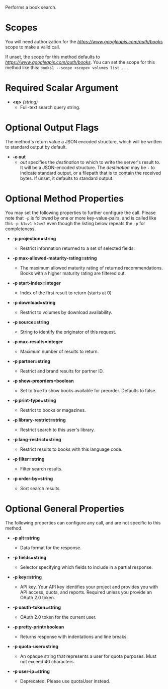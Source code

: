 Performs a book search.
# Scopes

You will need authorization for the *https://www.googleapis.com/auth/books* scope to make a valid call.

If unset, the scope for this method defaults to *https://www.googleapis.com/auth/books*.
You can set the scope for this method like this: `books1 --scope <scope> volumes list ...`
# Required Scalar Argument
* **&lt;q&gt;** *(string)*
    - Full-text search query string.

# Optional Output Flags

The method's return value a JSON encoded structure, which will be written to standard output by default.

* **-o out**
    - *out* specifies the *destination* to which to write the server's result to.
      It will be a JSON-encoded structure.
      The *destination* may be `-` to indicate standard output, or a filepath that is to contain the received bytes.
      If unset, it defaults to standard output.
# Optional Method Properties

You may set the following properties to further configure the call. Please note that `-p` is followed by one 
or more key-value-pairs, and is called like this `-p k1=v1 k2=v2` even though the listing below repeats the
`-p` for completeness.

* **-p projection=string**
    - Restrict information returned to a set of selected fields.

* **-p max-allowed-maturity-rating=string**
    - The maximum allowed maturity rating of returned recommendations. Books with a higher maturity rating are filtered out.

* **-p start-index=integer**
    - Index of the first result to return (starts at 0)

* **-p download=string**
    - Restrict to volumes by download availability.

* **-p source=string**
    - String to identify the originator of this request.

* **-p max-results=integer**
    - Maximum number of results to return.

* **-p partner=string**
    - Restrict and brand results for partner ID.

* **-p show-preorders=boolean**
    - Set to true to show books available for preorder. Defaults to false.

* **-p print-type=string**
    - Restrict to books or magazines.

* **-p library-restrict=string**
    - Restrict search to this user&#39;s library.

* **-p lang-restrict=string**
    - Restrict results to books with this language code.

* **-p filter=string**
    - Filter search results.

* **-p order-by=string**
    - Sort search results.

# Optional General Properties

The following properties can configure any call, and are not specific to this method.

* **-p alt=string**
    - Data format for the response.

* **-p fields=string**
    - Selector specifying which fields to include in a partial response.

* **-p key=string**
    - API key. Your API key identifies your project and provides you with API access, quota, and reports. Required unless you provide an OAuth 2.0 token.

* **-p oauth-token=string**
    - OAuth 2.0 token for the current user.

* **-p pretty-print=boolean**
    - Returns response with indentations and line breaks.

* **-p quota-user=string**
    - An opaque string that represents a user for quota purposes. Must not exceed 40 characters.

* **-p user-ip=string**
    - Deprecated. Please use quotaUser instead.
